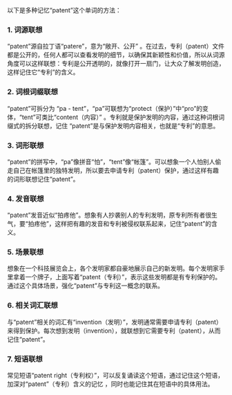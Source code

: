 以下是多种记忆“patent”这个单词的方法：

### 1. 词源联想
“patent”源自拉丁语“patere”，意为“敞开、公开” 。在过去，专利（patent）文件都是公开的，任何人都可以查看发明的细节，以确保其新颖性和价值，所以从词源角度可以这样联想：专利是公开透明的，就像打开一扇门，让大众了解发明创造，这样记住它“专利”的含义。

### 2. 词根词缀联想
“patent”可拆分为 “pa - tent”，“pa”可联想为“protect（保护）”中“pro”的变体，“tent”可类比“content（内容）” 。专利就是保护发明的内容，通过这种词根词缀式的拆分联想，记住 “patent”是与保护发明内容相关，也就是“专利”的意思。

### 3. 词形联想
“patent”的拼写中，“pa”像拼音“怕”，“tent”像“帐篷”。可以想象一个人怕别人偷走自己在帐篷里的独特发明，所以要去申请专利（patent）保护，通过这样有趣的词形联想记住“patent”。

### 4. 发音联想
“patent”发音近似“拍疼他”。想象有人抄袭别人的专利发明，原专利所有者很生气，要“拍疼他”，这样把有趣的发音和专利被侵权联系起来，记住“patent”的含义。

### 5. 场景联想
想象在一个科技展览会上，各个发明家都自豪地展示自己的新发明。每个发明家手里拿着一个牌子，上面写着“patent（专利）”，表示这些发明都是有专利保护的。通过这个具体场景，强化“patent”与专利这一概念的联系。

### 6. 相关词汇联想
与“patent”相关的词汇有“invention（发明）”，发明通常需要申请专利（patent）来得到保护。每次想到发明（invention），就联想到它需要专利（patent），从而记住“patent”。

### 7. 短语联想
常见短语“patent right（专利权）”，可以反复诵读这个短语，通过记住这个短语，加深对“patent”（专利）含义的记忆 ，同时也能记住其在短语中的具体用法。 